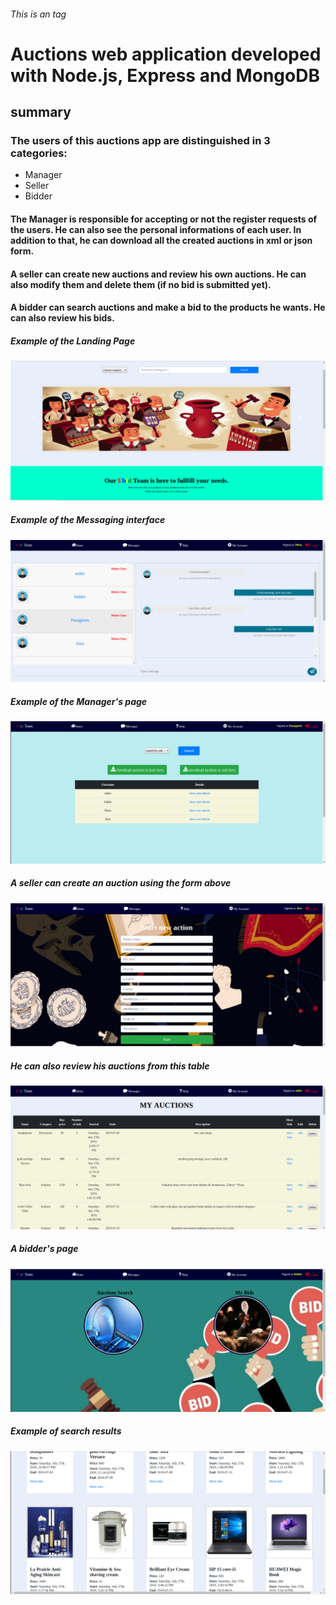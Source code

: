 
###### This is an  tag
  # Auctions web application developed with Node.js, Express and MongoDB
  
  ##                                       summary
  ### The users of this auctions app are distinguished in 3 categories: 
  * Manager
  * Seller
  * Bidder

  #### The **Manager** is responsible for accepting or not the register requests of the users. He can also see the personal informations of each user. In addition to that, he can download all the created auctions in xml or json form.
#### A **seller** can create new auctions and review his own auctions. He can also modify them and delete them (if no bid is submitted yet).
#### A **bidder** can search auctions and make a bid to the products he wants. He can also review his bids.

##### Example of the Landing Page
![GitHub Logo](/images/home.PNG)


##### Example of the Messaging interface
![GitHub Logo](/images/chat.PNG)



##### Example of the Manager's page
![GitHub Logo](/images/Capture.PNG)



##### A seller can create an auction using the form above
![GitHub Logo](/images/startAuction.PNG)

##### He can also review his auctions from this table
![GitHub Logo](/images/myAuctions.PNG)


##### A bidder's page
![GitHub Logo](/images/bidderHome.PNG)

##### Example of search results
![GitHub Logo](/images/search.PNG)





